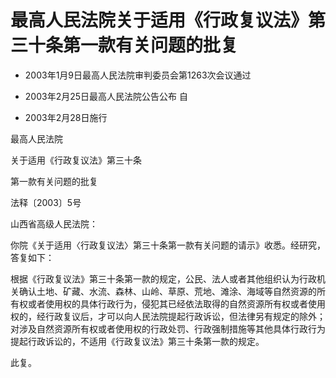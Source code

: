 # 最高人民法院关于适用《行政复议法》第三十条第一款有关问题的批复

- 2003年1月9日最高人民法院审判委员会第1263次会议通过

- 2003年2月25日最高人民法院公告公布 自

- 2003年2月28日施行

<!-- INFO END -->

最高人民法院

关于适用《行政复议法》第三十条

第一款有关问题的批复

法释〔2003〕5号

山西省高级人民法院：

你院《关于适用〈行政复议法〉第三十条第一款有关问题的请示》收悉。经研究，答复如下：

根据《行政复议法》第三十条第一款的规定，公民、法人或者其他组织认为行政机关确认土地、矿藏、水流、森林、山岭、草原、荒地、滩涂、海域等自然资源的所有权或者使用权的具体行政行为，侵犯其已经依法取得的自然资源所有权或者使用权的，经行政复议后，才可以向人民法院提起行政诉讼，但法律另有规定的除外；对涉及自然资源所有权或者使用权的行政处罚、行政强制措施等其他具体行政行为提起行政诉讼的，不适用《行政复议法》第三十条第一款的规定。

此复。
